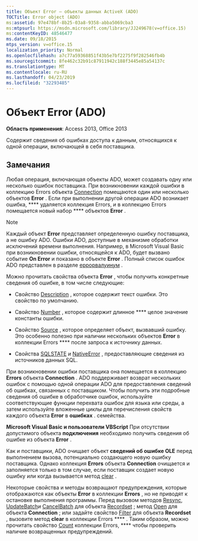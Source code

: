 ```yaml
---
title: Объект Error — объекты данных ActiveX (ADO)
TOCTitle: Error object (ADO)
ms:assetid: 97e478bf-8b25-03a8-9358-abba5069cba3
ms:mtpsurl: https://msdn.microsoft.com/library/JJ249678(v=office.15)
ms:contentKeyID: 48546477
ms.date: 09/18/2015
mtps_version: v=office.15
localization_priority: Normal
ms.openlocfilehash: a7c77a59368851f43b5e7bf2275f9f282546fb4b
ms.sourcegitcommit: 8fe462c32b91c87911942c188f3445e85a54137c
ms.translationtype: MT
ms.contentlocale: ru-RU
ms.lasthandoff: 04/23/2019
ms.locfileid: "32293485"
---
```

# <a name="error-object-ado"></a>Объект Error (ADO)


**Область применения**: Access 2013, Office 2013

Содержит сведения об ошибках доступа к данным, относящихся к одной операции, включающей в себя поставщика.

## <a name="remarks"></a>Замечания

Любая операция, включающая объекты ADO, может создавать одну или несколько ошибок поставщика. При возникновении каждой ошибки в коллекцию Errors объекта [Connection](connection-object-ado.md) помещаются один [](errors-collection-ado.md) или несколько объектов **Error** . Если при выполнении другой операции ADO возникает ошибка, **** удаляется коллекция Errors, и в коллекцию Errors помещается новый набор **** объектов **Error** .

> [!NOTE]
> Каждый объект **Error** представляет определенную ошибку поставщика, а не ошибку ADO. Ошибки ADO, доступные в механизме обработки исключений времени выполнения. Например, в Microsoft Visual Basic при возникновении ошибки, относящейся к ADO, будет вызвано событие **On Error** и показано в объекте **Error** . Полный список ошибок ADO представлен в разделе [еррорвалуинум](errorvalueenum.md) .

Можно прочитать свойства объекта **Error** , чтобы получить конкретные сведения об ошибке, в том числе следующие:

- Свойство [Description](description-property-ado.md) , которое содержит текст ошибки. Это свойство по умолчанию.

- Свойство [Number](number-property-ado.md) , которое содержит длинное **** целое значение константы ошибки.

- Свойство [Source](source-property-ado-error.md) , которое определяет объект, вызвавший ошибку. Это особенно полезно при наличии нескольких объектов **Error** в коллекции Errors **** после запроса к источнику данных.

- Свойства [SQLSTATE](sqlstate-property-ado.md) и [NativeError](nativeerror-property-ado.md) , предоставляющие сведения из источников данных SQL.

При возникновении ошибки поставщика она помещается в коллекцию **Errors** объекта **Connection** . ADO поддерживает возврат нескольких ошибок с помощью одной операции ADO для предоставления сведений об ошибках, связанных с поставщиком. Чтобы получить эти подробные сведения об ошибке в обработчике ошибок, используйте соответствующие функции перехвата ошибок для языка или среды, а затем используйте вложенные циклы для перечисления свойств каждого объекта **Error** в **ошибках** . семейства.

**Microsoft Visual Basic и пользователи VBScript** При отсутствии допустимого объекта **подключения** необходимо получить сведения об ошибке из объекта **Error** .

Как и поставщики, ADO очищает объект **сведений об ошибке OLE** перед выполнением вызова, потенциально создающего новую ошибку поставщика. Однако коллекция **Errors** объекта **Connection** очищается и заполняется только в том случае, если поставщик создает новую ошибку или когда вызывается метод [clear](clear-method-ado.md) .

Некоторые свойства и методы возвращают предупреждения, которые отображаются как объекты **Error** в коллекции **Errors** , но не приводят к остановке выполнения программы. Перед вызовом методов [Resync](resync-method-ado.md), [UpdateBatch](updatebatch-method-ado.md)и [CancelBatch](cancelbatch-method-ado.md) для объекта [Recordset](recordset-object-ado.md) ; метод [Open](open-method-ado-connection.md) для объекта **Connection** ; или задайте свойство [Filter](filter-property-ado.md) для объекта **Recordset** , вызовите метод **clear** в коллекции Errors **** . Таким образом, можно прочитать свойство [Count](count-property-ado.md) коллекции Errors, **** чтобы проверить наличие возвращенных предупреждений.

